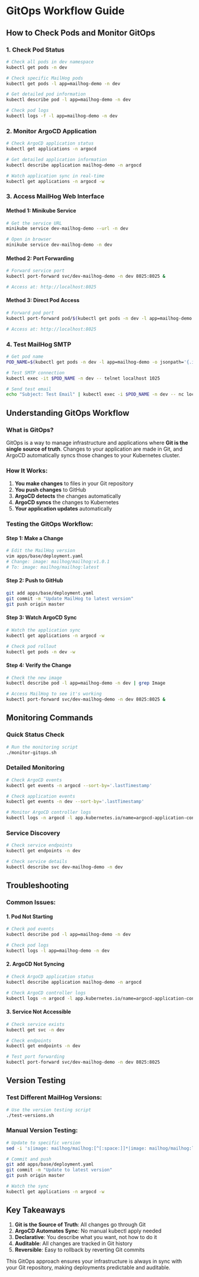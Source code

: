 # GitOps Workflow Guide

## How to Check Pods and Monitor GitOps

### 1. **Check Pod Status**
```bash
# Check all pods in dev namespace
kubectl get pods -n dev

# Check specific MailHog pods
kubectl get pods -l app=mailhog-demo -n dev

# Get detailed pod information
kubectl describe pod -l app=mailhog-demo -n dev

# Check pod logs
kubectl logs -f -l app=mailhog-demo -n dev
```

### 2. **Monitor ArgoCD Application**
```bash
# Check ArgoCD application status
kubectl get applications -n argocd

# Get detailed application information
kubectl describe application mailhog-demo -n argocd

# Watch application sync in real-time
kubectl get applications -n argocd -w
```

### 3. **Access MailHog Web Interface**

#### Method 1: Minikube Service
```bash
# Get the service URL
minikube service dev-mailhog-demo --url -n dev

# Open in browser
minikube service dev-mailhog-demo -n dev
```

#### Method 2: Port Forwarding
```bash
# Forward service port
kubectl port-forward svc/dev-mailhog-demo -n dev 8025:8025 &

# Access at: http://localhost:8025
```

#### Method 3: Direct Pod Access
```bash
# Forward pod port
kubectl port-forward pod/$(kubectl get pods -n dev -l app=mailhog-demo -o jsonpath='{.items[0].metadata.name}') -n dev 8025:8025 &

# Access at: http://localhost:8025
```

### 4. **Test MailHog SMTP**
```bash
# Get pod name
POD_NAME=$(kubectl get pods -n dev -l app=mailhog-demo -o jsonpath='{.items[0].metadata.name}')

# Test SMTP connection
kubectl exec -it $POD_NAME -n dev -- telnet localhost 1025

# Send test email
echo "Subject: Test Email" | kubectl exec -i $POD_NAME -n dev -- nc localhost 1025
```

## Understanding GitOps Workflow

### What is GitOps?
GitOps is a way to manage infrastructure and applications where **Git is the single source of truth**. Changes to your application are made in Git, and ArgoCD automatically syncs those changes to your Kubernetes cluster.

### How It Works:
1. **You make changes** to files in your Git repository
2. **You push changes** to GitHub
3. **ArgoCD detects** the changes automatically
4. **ArgoCD syncs** the changes to Kubernetes
5. **Your application updates** automatically

### Testing the GitOps Workflow:

#### Step 1: Make a Change
```bash
# Edit the MailHog version
vim apps/base/deployment.yaml
# Change: image: mailhog/mailhog:v1.0.1
# To: image: mailhog/mailhog:latest
```

#### Step 2: Push to GitHub
```bash
git add apps/base/deployment.yaml
git commit -m "Update MailHog to latest version"
git push origin master
```

#### Step 3: Watch ArgoCD Sync
```bash
# Watch the application sync
kubectl get applications -n argocd -w

# Check pod rollout
kubectl get pods -n dev -w
```

#### Step 4: Verify the Change
```bash
# Check the new image
kubectl describe pod -l app=mailhog-demo -n dev | grep Image

# Access MailHog to see it's working
kubectl port-forward svc/dev-mailhog-demo -n dev 8025:8025 &
```

## Monitoring Commands

### Quick Status Check
```bash
# Run the monitoring script
./monitor-gitops.sh
```

### Detailed Monitoring
```bash
# Check ArgoCD events
kubectl get events -n argocd --sort-by='.lastTimestamp'

# Check application events
kubectl get events -n dev --sort-by='.lastTimestamp'

# Monitor ArgoCD controller logs
kubectl logs -n argocd -l app.kubernetes.io/name=argocd-application-controller -f
```

### Service Discovery
```bash
# Check service endpoints
kubectl get endpoints -n dev

# Check service details
kubectl describe svc dev-mailhog-demo -n dev
```

## Troubleshooting

### Common Issues:

#### 1. **Pod Not Starting**
```bash
# Check pod events
kubectl describe pod -l app=mailhog-demo -n dev

# Check pod logs
kubectl logs -l app=mailhog-demo -n dev
```

#### 2. **ArgoCD Not Syncing**
```bash
# Check ArgoCD application status
kubectl describe application mailhog-demo -n argocd

# Check ArgoCD controller logs
kubectl logs -n argocd -l app.kubernetes.io/name=argocd-application-controller
```

#### 3. **Service Not Accessible**
```bash
# Check service exists
kubectl get svc -n dev

# Check endpoints
kubectl get endpoints -n dev

# Test port forwarding
kubectl port-forward svc/dev-mailhog-demo -n dev 8025:8025
```

## Version Testing

### Test Different MailHog Versions:
```bash
# Use the version testing script
./test-versions.sh
```

### Manual Version Testing:
```bash
# Update to specific version
sed -i 's|image: mailhog/mailhog:[^[:space:]]*|image: mailhog/mailhog:latest|g' apps/base/deployment.yaml

# Commit and push
git add apps/base/deployment.yaml
git commit -m "Update to latest version"
git push origin master

# Watch the sync
kubectl get applications -n argocd -w
```

## Key Takeaways

1. **Git is the Source of Truth**: All changes go through Git
2. **ArgoCD Automates Sync**: No manual kubectl apply needed
3. **Declarative**: You describe what you want, not how to do it
4. **Auditable**: All changes are tracked in Git history
5. **Reversible**: Easy to rollback by reverting Git commits

This GitOps approach ensures your infrastructure is always in sync with your Git repository, making deployments predictable and auditable. 